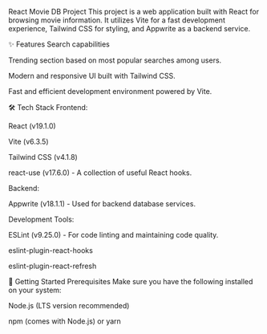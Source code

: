 React Movie DB Project
This project is a web application built with React for browsing movie information. It utilizes Vite for a fast development experience, Tailwind CSS for styling, and Appwrite as a backend service.

✨ Features
Search capabilities

Trending section based on most popular searches among users.

Modern and responsive UI built with Tailwind CSS.

Fast and efficient development environment powered by Vite.

🛠️ Tech Stack
Frontend:

React (v19.1.0)

Vite (v6.3.5)

Tailwind CSS (v4.1.8)

react-use (v17.6.0) - A collection of useful React hooks.

Backend:

Appwrite (v18.1.1) - Used for backend database services.

Development Tools:

ESLint (v9.25.0) - For code linting and maintaining code quality.

eslint-plugin-react-hooks

eslint-plugin-react-refresh

🚀 Getting Started
Prerequisites
Make sure you have the following installed on your system:

Node.js (LTS version recommended)

npm (comes with Node.js) or yarn

